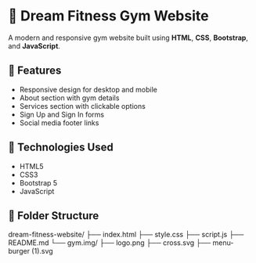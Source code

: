 # 💪 Dream Fitness Gym Website

A modern and responsive gym website built using **HTML**, **CSS**, **Bootstrap**, and **JavaScript**.

## 🌟 Features

- Responsive design for desktop and mobile
- About section with gym details
- Services section with clickable options
- Sign Up and Sign In forms
- Social media footer links

## 🔧 Technologies Used

- HTML5
- CSS3
- Bootstrap 5
- JavaScript

## 📁 Folder Structure

dream-fitness-website/
├── index.html
├── style.css
├── script.js
├── README.md
└── gym.img/
├── logo.png
├── cross.svg
├── menu-burger (1).svg
